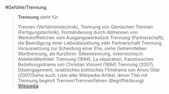 #Gefühle/Trennung
> **Trennung** steht für:
>
> Trennen (Verfahrenstechnik), Trennung von Gemischen
> Trennen (Fertigungstechnik), Formänderung durch Abtrennen von Werkstoffteilchen vom Ausgangswerkstück
> Trennung (Partnerschaft), die Beendigung einer Liebesbeziehung oder Partnerschaft
> Trennung, Voraussetzung zur Scheidung einer Ehe, siehe Getrenntleben
> Worttrennung, als Kurzform: Silbentrennung, österreichisch: AbteilenWerktitel:
> Trennung (1994), La séparation, französisches Beziehungsdrama von Christian Vincent (1994)
> Trennung (2007), Désengagement, israelisches politisches Filmdrama von Amos Gitai (2007)Siehe auch:
> Liste aller Wikipedia-Artikel, deren Titel mit Trennung beginnt
> Trennen/Trennverfahren (Begriffsklärung)
> [Wikipedia](https://de.wikipedia.org/wiki/Trennung)